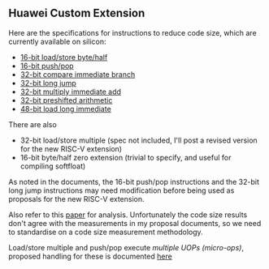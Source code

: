 Huawei Custom Extension
-----------------------

Here are the specifications for instructions to reduce code size, which are currently available on silicon:

- [16-bit load/store byte/half](https://github.com/riscv/riscv-code-size-reduction/blob/master/existing_extensions/Huawei%20Custom%20Extension/riscv_ldst_bh_extension.rst)
- [16-bit push/pop](https://github.com/riscv/riscv-code-size-reduction/blob/master/proposals/Huawei%20Custom%20Extension/riscv_push_pop_extension.rst)
- [32-bit compare immediate branch](https://github.com/riscv/riscv-code-size-reduction/blob/master/proposals/Huawei%20Custom%20Extension/riscv_condbr_imm_extension.rst)
- [32-bit long jump](https://github.com/riscv/riscv-code-size-reduction/blob/master/proposals/Huawei%20Custom%20Extension/riscv_longjump_extension.rst)
- [32-bit multiply immediate add](https://github.com/riscv/riscv-code-size-reduction/blob/master/proposals/Huawei%20Custom%20Extension/riscv_muladd_extension.rst)
- [32-bit preshifted arithmetic](https://github.com/riscv/riscv-code-size-reduction/blob/master/proposals/Huawei%20Custom%20Extension/riscv_preshifted_arithmetic.rst)
- [48-bit load long immediate](https://github.com/riscv/riscv-code-size-reduction/blob/master/proposals/Huawei%20Custom%20Extension/riscv_LLI_extension.rst)

There are also 
- 32-bit load/store multiple (spec not included, I'll post a revised version for the new RISC-V extension)
- 16-bit byte/half zero extension (trivial to specify, and useful for compiling softfloat)

As noted in the documents, the 16-bit push/pop instructions and the 32-bit long jump instructions may need modification before being used as proposals for the new RISC-V extension.

Also refer to this [paper](https://github.com/riscv/riscv-code-size-reduction/blob/master/CARRV2020_final.pdf) for analysis. Unfortunately the code size results don't agree with the measurements in my proposal documents, so we need to standardise on a code size measurement methodology.

Load/store multiple and push/pop execute *multiple UOPs (micro-ops)*, proposed handling for these is documented [here](https://github.com/riscv/riscv-code-size-reduction/blob/master/existing_extensions/Huawei%20Custom%20Extension/riscv_uop_handling.rst)
